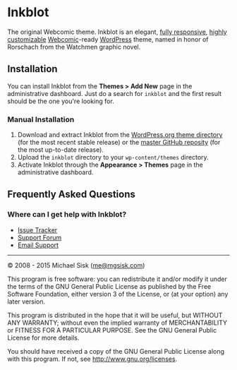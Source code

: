 # Inkblot

The original Webcomic theme. Inkblot is an elegant, [fully responsive](http://en.wikipedia.org/wiki/Responsive_web_design), [highly customizable](http://codex.wordpress.org/Appearance_Customize_Screen) [Webcomic](http://github.com/mgsisk/webcomic)-ready [WordPress](http://wordpress.org) theme, named in honor of Rorschach from the Watchmen graphic novel.

## Installation

You can install Inkblot from the **Themes > Add New** page in the administrative dashboard. Just do a search for `inkblot` and the first result should be the one you're looking for.

### Manual Installation

1. Download and extract Inkblot from the [WordPress.org theme directory](http://wordpress.org/themes/inkblot) (for the most recent stable release) or the [master GitHub reposity](http://github.com/mgsisk/inkblot) (for the most up-to-date release).
2. Upload the `inkblot` directory to your `wp-content/themes` directory.
3. Activate Inkblot through the **Appearance > Themes** page in the administrative dashboard.

## Frequently Asked Questions

### Where can I get help with Inkblot?

- [Issue Tracker](http://github.com/mgsisk/inkblot/issues)
- [Support Forum](http://wordpress.org/support/theme/inkblot)
- [Email Support](mailto:help@mgsisk.com)

---

© 2008 - 2015 Michael Sisk (me@mgsisk.com)

This program is free software: you can redistribute it and/or modify
it under the terms of the GNU General Public License as published by
the Free Software Foundation, either version 3 of the License, or
(at your option) any later version.

This program is distributed in the hope that it will be useful,
but WITHOUT ANY WARRANTY; without even the implied warranty of
MERCHANTABILITY or FITNESS FOR A PARTICULAR PURPOSE.  See the
GNU General Public License for more details.

You should have received a copy of the GNU General Public License
along with this program.  If not, see http://www.gnu.org/licenses.